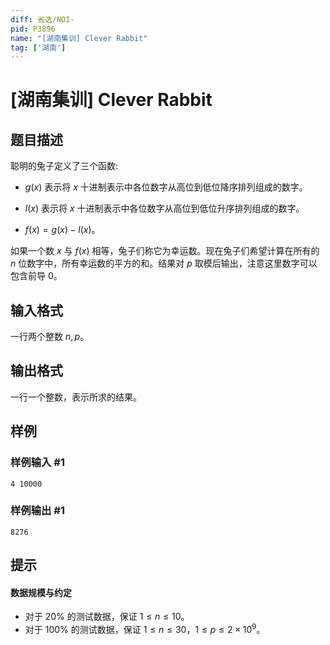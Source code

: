 ```yaml
---
diff: 省选/NOI-
pid: P3896
name: "[湖南集训] Clever Rabbit"
tag: ['湖南']
---
```

# [湖南集训] Clever Rabbit
## 题目描述

聪明的兔子定义了三个函数:

- $g(x)$ 表示将 $x$ 十进制表示中各位数字从高位到低位降序排列组成的数字。

- $l(x)$ 表示将 $x$ 十进制表示中各位数字从高位到低位升序排列组成的数字。

- $f(x)=g(x)-l(x)$。

如果一个数 $x$ 与 $f(x)$ 相等，兔子们称它为幸运数。现在兔子们希望计算在所有的 $n$ 位数字中，所有幸运数的平方的和。结果对 $p$ 取模后输出，注意这里数字可以包含前导 $0$。
## 输入格式

一行两个整数 $n,p$。
## 输出格式

一行一个整数，表示所求的结果。
## 样例

### 样例输入 #1
```
4 10000

```
### 样例输出 #1
```
8276
```
## 提示

#### 数据规模与约定
- 对于 $20\%$ 的测试数据，保证 $1\leq n\leq 10$。
- 对于 $100\%$ 的测试数据，保证 $1\leq n\leq 30$，$1\leq p\leq 2\times 10^9$。
